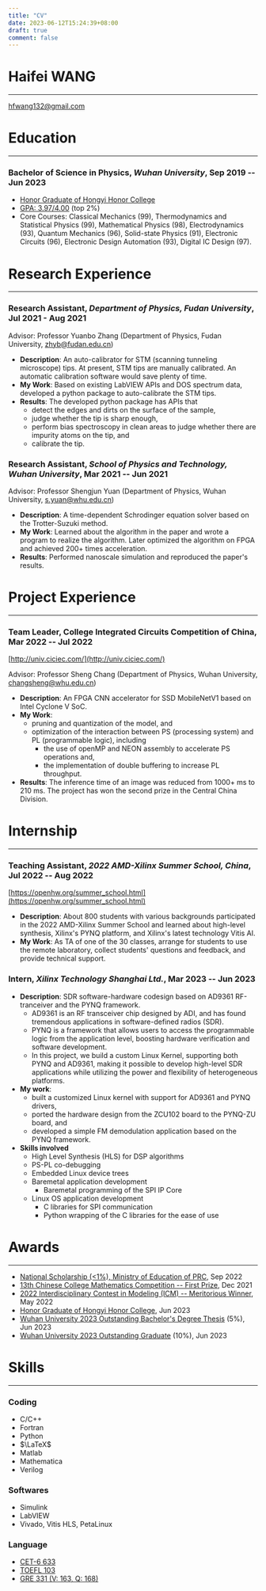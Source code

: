 ```yaml
---
title: "CV"
date: 2023-06-12T15:24:39+08:00
draft: true
comment: false
---
```


# Haifei WANG
---
hfwang132@gmail.com

# Education
---

### Bachelor of Science in Physics, *Wuhan University*, Sep 2019 -- Jun 2023

- [Honor Graduate of Hongyi Honor College](docs/Honor_Graduate.pdf)
- [GPA: 3.97/4.00](docs/transcript-Haifei_Wang.pdf) (top 2\%)
- Core Courses: Classical Mechanics (99), 
  Thermodynamics and Statistical Physics (99), Mathematical Physics (98), Electrodynamics (93), Quantum Mechanics (96), Solid-state Physics (91), Electronic Circuits (96), Electronic Design Automation (93), Digital IC Design (97).

# Research Experience
---

### Research Assistant, *Department of Physics, Fudan University*, Jul 2021 - Aug 2021

Advisor: Professor Yuanbo Zhang (Department of Physics, Fudan University, zhyb@fudan.edu.cn)

- **Description**: An auto-calibrator for STM (scanning tunneling microscope) tips. At present, STM tips are manually calibrated. An automatic calibration software would save plenty of time.
- **My Work**: Based on existing LabVIEW APIs and DOS spectrum data, developed a python package to auto-calibrate the STM tips.
- **Results**: The developed python package has APIs that
    - detect the edges and dirts on the surface of the sample, 
    - judge whether the tip is sharp enough, 
    - perform bias spectroscopy in clean areas to judge whether there are impurity atoms on the tip, and
    - calibrate the tip.

### Research Assistant, *School of Physics and Technology, Wuhan University*, Mar 2021 -- Jun 2021

Advisor: Professor Shengjun Yuan (Department of Physics, Wuhan University, s.yuan@whu.edu.cn)

- **Description**: A time-dependent Schrodinger equation solver based on the Trotter-Suzuki method.
- **My Work**: Learned about the algorithm in the paper and wrote a program to realize the algorithm. Later optimized the algorithm on FPGA and achieved 200+ times acceleration.
- **Results**: Performed nanoscale simulation and reproduced the paper's results. 

# Project Experience
---

### Team Leader, College Integrated Circuits Competition of China, Mar 2022 -- Jul 2022

[http://univ.ciciec.com/](http://univ.ciciec.com/)

Advisor: Professor Sheng Chang (Department of Physics, Wuhan University, changsheng@whu.edu.cn)

- **Description**: An FPGA CNN accelerator for SSD MobileNetV1 based on Intel Cyclone V SoC.
- **My Work**:
    - pruning and quantization of the model, and
    - optimization of the interaction between PS (processing system) and PL (programmable logic), including 
        - the use of openMP and NEON assembly to accelerate PS operations and,
        - the implementation of double buffering to increase PL throughput.
- **Results**: The inference time of an image was reduced from 1000+ ms to 210 ms. The project has won the second prize in the Central China Division.

# Internship
---

### Teaching Assistant, *2022 AMD-Xilinx Summer School, China*, Jul 2022 -- Aug 2022

[https://openhw.org/summer_school.html](https://openhw.org/summer_school.html)

- **Description**: About 800 students with various backgrounds participated in the 2022 AMD-Xilinx Summer School and learned about high-level synthesis, Xilinx's PYNQ platform, and Xilinx's latest technology Vitis AI.
- **My Work**: As TA of one of the 30 classes, arrange for students to use the remote laboratory, collect students' questions and feedback, and provide technical support.

### Intern, *Xilinx Technology Shanghai Ltd.*, Mar 2023 -- Jun 2023

- **Description**: SDR software-hardware codesign based on AD9361 RF-tranceiver and the PYNQ framework.
    - AD9361 is an RF transceiver chip designed by ADI, and has found tremendous applications in software-defined radios (SDR).
    - PYNQ is a framework that allows users to access the programmable logic from the application level, boosting hardware verification and software development.
    - In this project, we build a custom Linux Kernel, supporting both PYNQ and AD9361, making it possible to develop high-level SDR applications while utilizing the power and flexibility of heterogeneous platforms.
- **My work**:
    - built a customized Linux kernel with support for AD9361 and PYNQ drivers,
    - ported the hardware design from the ZCU102 board to the PYNQ-ZU board, and
    - developed a simple FM demodulation application based on the PYNQ framework.
- **Skills involved**
    - High Level Synthesis (HLS) for DSP algorithms
    - PS-PL co-debugging
    - Embedded Linux device trees
    - Baremetal application development
      - Baremetal programming of the SPI IP Core
    - Linux OS application development
      - C libraries for SPI communication
      - Python wrapping of the C libraries for the ease of use

# Awards
---

- [National Scholarship (<1\%), Ministry of Education of PRC](docs/MOE-National_Scholarship.pdf), Sep 2022
- [13th Chinese College Mathematics Competition -- First Prize](docs/2021-math-1st-prize.pdf), Dec 2021
- [2022 Interdisciplinary Contest in Modeling (ICM) -- Meritorious Winner](docs/ICM-Meritorious_Winner_2022.pdf), May 2022
- [Honor Graduate of Hongyi Honor College](docs/Honor_Graduate.pdf), Jun 2023
- [Wuhan University 2023 Outstanding Bachelor's Degree Thesis](docs/Outstanding_Thesis.pdf) (5%), Jun 2023
- [Wuhan University 2023 Outstanding Graduate](docs/Outstanding_Graduate.pdf) (10%), Jun 2023

# Skills
---

### Coding

- C/C++
- Fortran
- Python
- $\LaTeX$
- Matlab
- Mathematica
- Verilog

### Softwares

- Simulink
- LabVIEW
- Vivado, Vitis HLS, PetaLinux

### Language

- [CET-6 633](docs/CET-6.pdf)
- [TOEFL 103](docs/TOEFL-Haifei_Wang.pdf)
- [GRE 331 (V: 163, Q: 168)](docs/GRE-Haifei_Wang.pdf)
